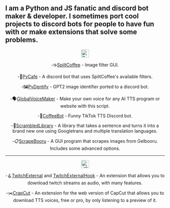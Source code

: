 ## I am a Python and JS fanatic and discord bot maker & developer. I sometimes port cool projects to discord bots for people to have fun with or make extensions that solve some problems.

<div align='center'>
  <img src="https://api.jm26.net/badge/beta?g&label=Python&icon=f3e2&message=Projects&color=1800cc&format=jpg" height="25px" alt="Python Projects">  
  
  -☕[SpiltCoffee](https://github.com/DrGear/SpiltCoffee) - Image filter GUI.
  
  -🍵[PyCafe](https://github.com/DrGear/PyCafe) - A discord bot that uses SpiltCoffee's available filters.

  -🖼️[PyDentify](https://github.com/DrGear/PyDentify) - GPT2 image identifier ported to a discord bot.

  -🗣️[GlobalVoiceMaker](https://github.com/DrGear/GlobalVoiceMaker) - Make your own voice for any AI TTS program or website with this script.

  -🎵[CoffeeBot](https://github.com/DrGear/CoffeeBot) - Funny TikTok TTS Discord bot.

  -🍳[ScrambledLibrary](https://github.com/DrGear/ScrambledLibrary) - A library that takes a sentence and turns it into a brand new one using Googletrans and multiple translation languages.

  -📋[ScrapeBooru](https://github.com/DrGear/ScrapeBooru) - A GUI program that scrapes images from Gelbooru. Includes some advanced options.

---

<img src="https://api.jm26.net/badge?g&label=JS&icon=f3b8&message=Projects&color=F1FF00" height="25px" alt="JS Projects">

-🪝[TwitchExternal](https://github.com/DrGear/TwitchExternal) and [TwitchExternalHook](https://github.com/DrGear/TwitchExternal/tree/hook) - An extension that allows you to download twitch streams as audio, with many features.

-✂️[CrapCut](https://github.com/DrGear/CrapCut) - An extension for the web version of CapCut that allows you to download TTS voices, free or pro, by only listening to a preview of it.

</div>
